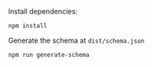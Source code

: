 Install dependencies:

```
npm install
```

Generate the schema at `dist/schema.json`

```
npm run generate-schema
```

<!--
Generate the parser code at `dist/go`

```
npm run generate-go
```
-->
